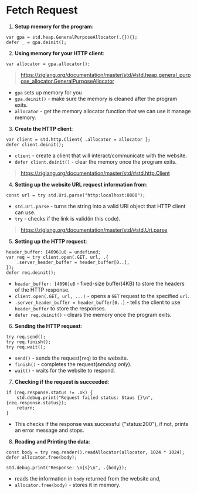 # Fetch Request
1. **Setup memory for the program**:

```zig
var gpa = std.heap.GeneralPurposeAllocator(.{}){};
defer _ = gpa.deinit();
```
2. **Using memory for your HTTP client**:
```zig
var allocator = gpa.allocator();
```
> https://ziglang.org/documentation/master/std/#std.heap.general_purpose_allocator.GeneralPurposeAllocator

- `gpa` sets up memory for you
- `gpa.deinit()` - make sure the memory is cleaned after the program exits.
- `allocator` - get the memory allocator function that we can use it manage memory.

3. **Create the HTTP client**:
```zig
var client = std.http.Client{ .allocator = allocator };
defer client.deinit();
```

- `client` - create a client that will interact/communicate with the website.
- `defer client.deinit()` - clear the memory once the program exits.
>  https://ziglang.org/documentation/master/std/#std.http.Client
4. **Setting up the website URL request information from**:
```zig
const url = try std.Uri.parse("http:localhost:8080");
```
- `std.Uri.parse` - turns the string into a valid URI object that HTTP client can use.
- `try` - checks if the link is valid(in this code).
> https://ziglang.org/documentation/master/std/#std.Uri.parse
5. **Setting up the HTTP request**:
```zig
header_buffer: [4096]u8 = undefined;
var req = try client.open(.GET, url, .{
    .server_header_buffer = header_buffer[0..],
});
defer req.deinit();
```
- `header_buffer: [4096]u8` - fixed-size buffer(4KB) to store the headers of the HTTP response.
- `client.open(.GET, url, ...)` - opens a `GET` request to the specified `url`.
- `.server_header_buffer = header_buffer[0..]` - tells the client to use `header_buffer` to store the responses.
- `defer req.deinit()` - clears the memory once the program exits.

6. **Sending the HTTP request**:
```zig
try req.send();
try req.finish();
try req.wait();
```

- `send()` - sends the request(`req`) to the website.
- `finish()` - completes the request(*sending only*).
- `wait()` - waits for the website to respond.

7. **Checking if the request is succeeded**:
```zig
if (req.response.status != .ok) {
    std.debug.print("Request failed status: Staus {}\n", {req.response.status});
    return;
}
```
- This checks if the response was successful ("status:200"), if not, prints an error message and stops.

8. **Reading and Printing the data**:
```zig
const body = try req.reader().readAllocator(allocator, 1024 * 1024);
defer allocator.free(body);

std.debug.print("Response: \n{s}\n", .{body});
```
- reads the information in `body` returned from the website and,
- `allocator.free(body)` - stores it in memory.

